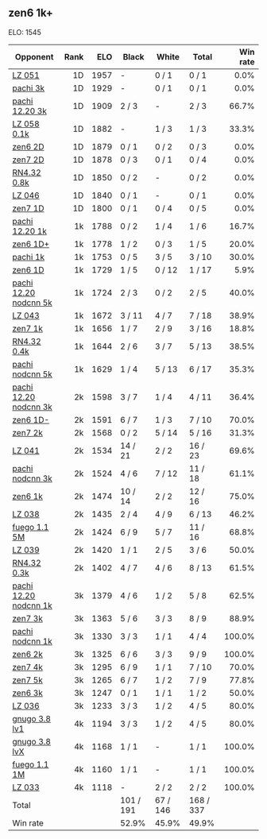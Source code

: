 ## zen6 1k+ ##

ELO: 1545

Opponent | Rank | ELO | Black | White | Total | Win rate
---------|-----:|----:|-------|-------|-------|-------:
[LZ 051](LZ%20051.md) | 1D | 1957 | - | 0 / 1 | 0 / 1 | 0.0%
[pachi 3k](pachi%203k.md) | 1D | 1929 | - | 0 / 1 | 0 / 1 | 0.0%
[pachi 12.20 3k](pachi%2012.20%203k.md) | 1D | 1909 | 2 / 3 | - | 2 / 3 | 66.7%
[LZ 058 0.1k](LZ%20058%200.1k.md) | 1D | 1882 | - | 1 / 3 | 1 / 3 | 33.3%
[zen6 2D](zen6%202D.md) | 1D | 1879 | 0 / 1 | 0 / 2 | 0 / 3 | 0.0%
[zen7 2D](zen7%202D.md) | 1D | 1878 | 0 / 3 | 0 / 1 | 0 / 4 | 0.0%
[RN4.32 0.8k](RN4.32%200.8k.md) | 1D | 1850 | 0 / 2 | - | 0 / 2 | 0.0%
[LZ 046](LZ%20046.md) | 1D | 1840 | 0 / 1 | - | 0 / 1 | 0.0%
[zen7 1D](zen7%201D.md) | 1D | 1800 | 0 / 1 | 0 / 4 | 0 / 5 | 0.0%
[pachi 12.20 1k](pachi%2012.20%201k.md) | 1k | 1788 | 0 / 2 | 1 / 4 | 1 / 6 | 16.7%
[zen6 1D+](zen6%201D+.md) | 1k | 1778 | 1 / 2 | 0 / 3 | 1 / 5 | 20.0%
[pachi 1k](pachi%201k.md) | 1k | 1753 | 0 / 5 | 3 / 5 | 3 / 10 | 30.0%
[zen6 1D](zen6%201D.md) | 1k | 1729 | 1 / 5 | 0 / 12 | 1 / 17 | 5.9%
[pachi 12.20 nodcnn 5k](pachi%2012.20%20nodcnn%205k.md) | 1k | 1724 | 2 / 3 | 0 / 2 | 2 / 5 | 40.0%
[LZ 043](LZ%20043.md) | 1k | 1672 | 3 / 11 | 4 / 7 | 7 / 18 | 38.9%
[zen7 1k](zen7%201k.md) | 1k | 1656 | 1 / 7 | 2 / 9 | 3 / 16 | 18.8%
[RN4.32 0.4k](RN4.32%200.4k.md) | 1k | 1644 | 2 / 6 | 3 / 7 | 5 / 13 | 38.5%
[pachi nodcnn 5k](pachi%20nodcnn%205k.md) | 1k | 1629 | 1 / 4 | 5 / 13 | 6 / 17 | 35.3%
[pachi 12.20 nodcnn 3k](pachi%2012.20%20nodcnn%203k.md) | 2k | 1598 | 3 / 7 | 1 / 4 | 4 / 11 | 36.4%
[zen6 1D-](zen6%201D-.md) | 2k | 1591 | 6 / 7 | 1 / 3 | 7 / 10 | 70.0%
[zen7 2k](zen7%202k.md) | 2k | 1568 | 0 / 2 | 5 / 14 | 5 / 16 | 31.3%
[LZ 041](LZ%20041.md) | 2k | 1534 | 14 / 21 | 2 / 2 | 16 / 23 | 69.6%
[pachi nodcnn 3k](pachi%20nodcnn%203k.md) | 2k | 1524 | 4 / 6 | 7 / 12 | 11 / 18 | 61.1%
[zen6 1k](zen6%201k.md) | 2k | 1474 | 10 / 14 | 2 / 2 | 12 / 16 | 75.0%
[LZ 038](LZ%20038.md) | 2k | 1435 | 2 / 4 | 4 / 9 | 6 / 13 | 46.2%
[fuego 1.1 5M](fuego%201.1%205M.md) | 2k | 1424 | 6 / 9 | 5 / 7 | 11 / 16 | 68.8%
[LZ 039](LZ%20039.md) | 2k | 1420 | 1 / 1 | 2 / 5 | 3 / 6 | 50.0%
[RN4.32 0.3k](RN4.32%200.3k.md) | 2k | 1402 | 4 / 7 | 4 / 6 | 8 / 13 | 61.5%
[pachi 12.20 nodcnn 1k](pachi%2012.20%20nodcnn%201k.md) | 3k | 1379 | 4 / 6 | 1 / 2 | 5 / 8 | 62.5%
[zen7 3k](zen7%203k.md) | 3k | 1363 | 5 / 6 | 3 / 3 | 8 / 9 | 88.9%
[pachi nodcnn 1k](pachi%20nodcnn%201k.md) | 3k | 1330 | 3 / 3 | 1 / 1 | 4 / 4 | 100.0%
[zen6 2k](zen6%202k.md) | 3k | 1325 | 6 / 6 | 3 / 3 | 9 / 9 | 100.0%
[zen7 4k](zen7%204k.md) | 3k | 1295 | 6 / 9 | 1 / 1 | 7 / 10 | 70.0%
[zen7 5k](zen7%205k.md) | 3k | 1265 | 6 / 7 | 1 / 2 | 7 / 9 | 77.8%
[zen6 3k](zen6%203k.md) | 3k | 1247 | 0 / 1 | 1 / 1 | 1 / 2 | 50.0%
[LZ 036](LZ%20036.md) | 3k | 1233 | 3 / 3 | 1 / 2 | 4 / 5 | 80.0%
[gnugo 3.8 lv1](gnugo%203.8%20lv1.md) | 4k | 1194 | 3 / 3 | 1 / 2 | 4 / 5 | 80.0%
[gnugo 3.8 lvX](gnugo%203.8%20lvX.md) | 4k | 1168 | 1 / 1 | - | 1 / 1 | 100.0%
[fuego 1.1 1M](fuego%201.1%201M.md) | 4k | 1160 | 1 / 1 | - | 1 / 1 | 100.0%
[LZ 033](LZ%20033.md) | 4k | 1118 | - | 2 / 2 | 2 / 2 | 100.0%
Total | | | 101 / 191 | 67 / 146 | 168 / 337 | 
Win rate| | | 52.9% | 45.9% | 49.9% | 
